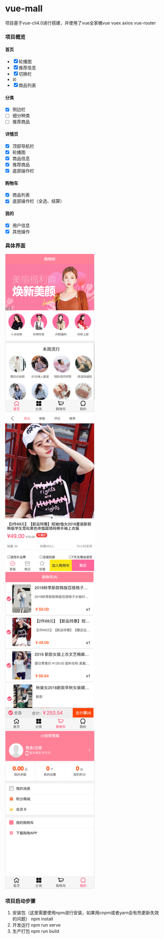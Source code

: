 # vue-mall

项目基于vue-cli4.0进行搭建，并使用了vue全家桶vue vuex axios vue-router

### 项目概览

#### 首页

- [x] 轮播图
- [x] 推荐信息
- [x] 切换栏
- [x]
- [x] 商品列表

#### 分类

- [x] 侧边栏
- [ ] 细分种类
- [ ] 推荐商品

#### 详情页

- [x] 顶部导航栏
- [x] 轮播图
- [x] 商品信息
- [x] 推荐商品
- [x] 底部操作栏

#### 购物车

- [x] 商品列表
- [x] 底部操作栏（全选、结算）

#### 我的

- [x] 用户信息
- [x] 其他操作

### 具体界面

<img src="/src/assets/img/readme/image-20210726171432031.png" alt="image-20210726171432031" style="zoom:50%;" />

<img src="/src/assets/img/readme/image-20210726171456357.png" alt="image-20210726171456357" style="zoom:50%;" />

<img src="/src/assets/img/readme/image-20210726171609616.png" alt="image-20210726171609616" style="zoom:50%;" />

<img src="/src/assets/img/readme/image-20210726171639614.png" alt="image-20210726171639614" style="zoom:50%;" />

### 项目启动步骤

1. 安装包（这里需要使用npm进行安装，如果用cnpm或者yarn会有热更新失效的问题） npm install
2. 开发运行 npm run serve
3. 生产打包 npm run build

####
